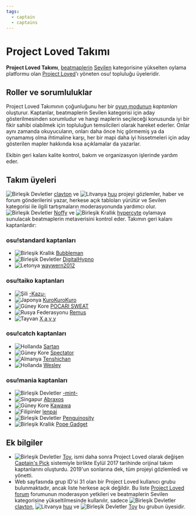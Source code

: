 ```yaml
---
tags:
  - captain
  - captains
---
```


# Project Loved Takımı

**Project Loved Takımı**, [beatmaplerin](/wiki/Beatmap) [Sevilen](/wiki/Beatmap/Category#loved) kategorisine yükselten oylama platformu olan [Project Loved](/wiki/Project_Loved)'ı yöneten osu! topluluğu üyeleridir.

## Roller ve sorumluluklar

Project Loved Takımının çoğunluğunu her bir [oyun modunun](/wiki/Game_mode) *kaptanları* oluşturur. Kaptanlar, beatmaplerin Sevilen kategorisi için aday gösterilmesinden sorumludur ve hangi maplerin seçileceği konusunda iyi bir fikir sahibi olabilmek için topluluğun temsilcileri olarak hareket ederler. Onlar aynı zamanda okuyucuların, onları daha önce hiç görmemiş ya da oynamamış olma ihtimaline karşı, her bir mapi daha iyi hissetmeleri için aday gösterilen mapler hakkında kısa açıklamalar da yazarlar.

Ekibin geri kalanı kalite kontrol, bakım ve organizasyon işlerinde yardım eder.

## Takım üyeleri

![][flag_US] [clayton](https://osu.ppy.sh/users/3666350) ve ![][flag_LT] [huu](https://osu.ppy.sh/users/6044237) projeyi gözlemler, haber ve forum gönderilerini yazar, herkese açık tabloları yürütür ve Sevilen kategorisi ile ilgili tartışmaların moderasyonunda yardımcı olur. ![][flag_US] [Noffy](https://osu.ppy.sh/users/1541323) ve ![][flag_GB] [hypercyte](https://osu.ppy.sh/users/9155377) oylamaya sunulacak beatmaplerin metaverisini kontrol eder. Takımın geri kalanı kaptanlardır:

### osu!standard kaptanları

- ![][flag_GB] [Bubbleman](https://osu.ppy.sh/users/5182050)
- ![][flag_US] [DigitalHypno](https://osu.ppy.sh/users/4384207)
- ![][flag_LV] [waywern2012](https://osu.ppy.sh/users/5870453)

### osu!taiko kaptanları

- ![][flag_CL] [-Kazu-](https://osu.ppy.sh/users/920861)
- ![][flag_JP] [KuroKuroKuro](https://osu.ppy.sh/users/11931563)
- ![][flag_KR] [POCARI SWEAT](https://osu.ppy.sh/users/5082685)
- ![][flag_RU] [Remus](https://osu.ppy.sh/users/6850949)
- ![][flag_TW] [X a v y](https://osu.ppy.sh/users/3738344)

### osu!catch kaptanları

- ![][flag_NL] [Sartan](https://osu.ppy.sh/users/4100941)
- ![][flag_KR] [Spectator](https://osu.ppy.sh/users/702598)
- ![][flag_DE] [Tenshichan](https://osu.ppy.sh/users/1101600)
- ![][flag_NL] [Wesley](https://osu.ppy.sh/users/2407265)

### osu!mania kaptanları

- ![][flag_US] [-mint-](https://osu.ppy.sh/users/8976576)
- ![][flag_SG] [Abraxos](https://osu.ppy.sh/users/5025064)
- ![][flag_KR] [Kawawa](https://osu.ppy.sh/users/4647754)
- ![][flag_PH] [lenpai](https://osu.ppy.sh/users/5314573)
- ![][flag_US] [Penguinosity](https://osu.ppy.sh/users/10235296)
- ![][flag_GB] [Pope Gadget](https://osu.ppy.sh/users/2288341)

## Ek bilgiler

- ![][flag_US] [Toy](https://osu.ppy.sh/users/2757689), ismi daha sonra Project Loved olarak değişen [Captain's Pick](/wiki/Beatmap/History_of_Loved#captain's-pick-and-project-loved-(sep-2017-–-present)) sistemiyle birlikte Eylül 2017 tarihinde orijinal takım kaptanlarını oluşturdu. 2019'un sonlarına dek, tüm projeyi gözlemledi ve yönetti.
- Web sayfasında grup ID'si 31 olan bir Project Loved kullanıcı grubu bulunmaktadır, ancak liste herkese açık değildir. Bu liste [Project Loved forum](https://osu.ppy.sh/community/forums/120) forumunun moderasyon yetkileri ve beatmaplerin Sevilen kategorisine yükseltilmesinde kullanılır, sadece ![][flag_US] [clayton](https://osu.ppy.sh/users/3666350), ![][flag_LT] [huu](https://osu.ppy.sh/users/6044237) ve ![][flag_US] [Toy](https://osu.ppy.sh/users/2757689) bu grubun üyesidir.

[flag_CL]: /wiki/shared/flag/CL.gif "Şili"
[flag_DE]: /wiki/shared/flag/DE.gif "Almanya"
[flag_GB]: /wiki/shared/flag/GB.gif "Birleşik Krallık"
[flag_JP]: /wiki/shared/flag/JP.gif "Japonya"
[flag_KR]: /wiki/shared/flag/KR.gif "Güney Kore"
[flag_LT]: /wiki/shared/flag/LT.gif "Litvanya"
[flag_LV]: /wiki/shared/flag/LV.gif "Letonya"
[flag_NL]: /wiki/shared/flag/NL.gif "Hollanda"
[flag_PH]: /wiki/shared/flag/PH.gif "Filipinler"
[flag_RU]: /wiki/shared/flag/RU.gif "Rusya Federasyonu"
[flag_SG]: /wiki/shared/flag/SG.gif "Singapur"
[flag_TW]: /wiki/shared/flag/TW.gif "Tayvan"
[flag_US]: /wiki/shared/flag/US.gif "Birleşik Devletler"
